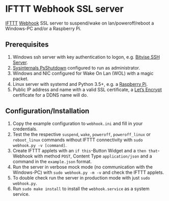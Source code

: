 # IFTTT Webhook SSL server
[IFTTT](https://ifttt.com/) [Webhook](https://ifttt.com/maker_webhooks) SSL server to suspend/wake on lan/poweroff/reboot a Windows-PC and/or a Raspberry Pi.

## Prerequisites

1. Windows ssh server with key authentication to logon, e.g. [Bitvise SSH Server](https://www.bitvise.com/winsshd).
2. [Sysinternals PsShutdown](https://docs.microsoft.com/en-us/sysinternals/downloads/psshutdown) configured to run as administrator.
3. Windows and NIC configured for Wake On Lan (WOL) with a magic packet.
4. Linux server with systemd and Python 3.5+, e.g. a [Raspberry Pi](https://www.raspberrypi.org/learning/hardware-guide/components/raspberry-pi/).
5. Public IP address and name with a valid SSL certificate, a [Let’s Encrypt](https://letsencrypt.org/)  certificate for a DDNS name will do.


## Configuration/Installation

1. Copy the example configuration to `webhook.ini` and fill in your credentials.
2. Test the the respective `suspend`,  `wake`, `poweroff`, `poweroff_linux` or `reboot_linux` commands without IFTTT connectivity with `sudo webhook.py -v [command]`.
3. Create IFTTT applets with an `if this`-Button Widget and a `then that`-Webhook with method `POST`, Content Type `application/json` and a command in the `example.json` format.
4. Run the server in verbose mock mode (no communication with the Windows-PC) with `sudo webhook.py -m -v` and check the IFTTT applets.
5. To double check run the server in production mode with just `sudo webhook.py`.
6. Run `sudo make install` to install the `webhook.service` as a system service.
